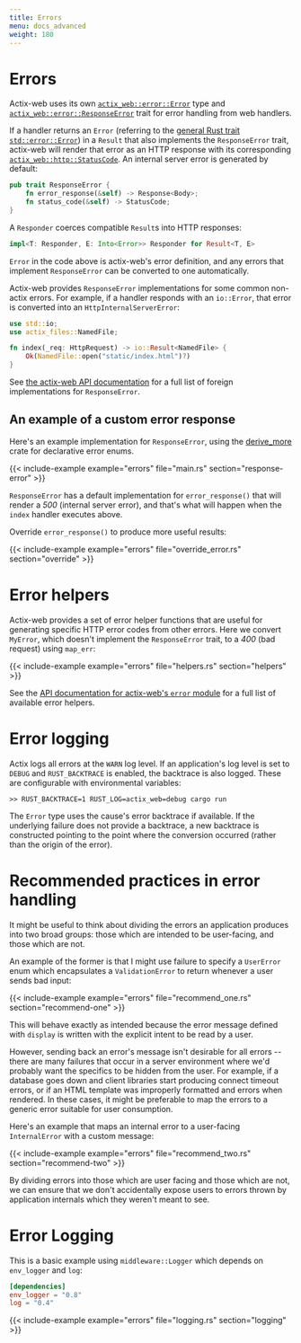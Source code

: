 ```yaml
---
title: Errors
menu: docs_advanced
weight: 180
---
```


# Errors

Actix-web uses its own [`actix_web::error::Error`][actixerror] type and [`actix_web::error::ResponseError`][responseerror] trait for error handling from web handlers.

If a handler returns an `Error` (referring to the [general Rust trait `std::error::Error`][stderror]) in a `Result` that also implements the `ResponseError` trait, actix-web will render that error as an HTTP response with its corresponding [`actix_web::http::StatusCode`][status_code]. An internal server error is generated by default:

```rust
pub trait ResponseError {
    fn error_response(&self) -> Response<Body>;
    fn status_code(&self) -> StatusCode;
}
```

A `Responder` coerces compatible `Result`s into HTTP responses:

```rust
impl<T: Responder, E: Into<Error>> Responder for Result<T, E>
```

`Error` in the code above is actix-web's error definition, and any errors that implement `ResponseError` can be converted to one automatically.

Actix-web provides `ResponseError` implementations for some common non-actix errors. For example, if a handler responds with an `io::Error`, that error is converted into an `HttpInternalServerError`:

```rust
use std::io;
use actix_files::NamedFile;

fn index(_req: HttpRequest) -> io::Result<NamedFile> {
    Ok(NamedFile::open("static/index.html")?)
}
```

See [the actix-web API documentation][responseerrorimpls] for a full list of foreign implementations for `ResponseError`.

## An example of a custom error response

Here's an example implementation for `ResponseError`, using the [derive_more] crate for declarative error enums.

{{< include-example example="errors" file="main.rs" section="response-error" >}}

`ResponseError` has a default implementation for `error_response()` that will render a _500_ (internal server error), and that's what will happen when the `index` handler executes above.

Override `error_response()` to produce more useful results:

{{< include-example example="errors" file="override_error.rs" section="override" >}}

# Error helpers

Actix-web provides a set of error helper functions that are useful for generating specific HTTP error codes from other errors. Here we convert `MyError`, which doesn't implement the `ResponseError` trait, to a _400_ (bad request) using `map_err`:

{{< include-example example="errors" file="helpers.rs" section="helpers" >}}

See the [API documentation for actix-web's `error` module][actixerror] for a full list of available error helpers.

# Error logging

Actix logs all errors at the `WARN` log level. If an application's log level is set to `DEBUG` and `RUST_BACKTRACE` is enabled, the backtrace is also logged. These are configurable with environmental variables:

```
>> RUST_BACKTRACE=1 RUST_LOG=actix_web=debug cargo run
```

The `Error` type uses the cause's error backtrace if available. If the underlying failure does not provide a backtrace, a new backtrace is constructed pointing to the point where the conversion occurred (rather than the origin of the error).

# Recommended practices in error handling

It might be useful to think about dividing the errors an application produces into two broad groups: those which are intended to be user-facing, and those which are not.

An example of the former is that I might use failure to specify a `UserError` enum which encapsulates a `ValidationError` to return whenever a user sends bad input:

{{< include-example example="errors" file="recommend_one.rs" section="recommend-one" >}}

This will behave exactly as intended because the error message defined with `display` is written with the explicit intent to be read by a user.

However, sending back an error's message isn't desirable for all errors -- there are many failures that occur in a server environment where we'd probably want the specifics to be hidden from the user. For example, if a database goes down and client libraries start producing connect timeout errors, or if an HTML template was improperly formatted and errors when rendered. In these cases, it might be preferable to map the errors to a generic error suitable for user consumption.

Here's an example that maps an internal error to a user-facing `InternalError` with a custom message:

{{< include-example example="errors" file="recommend_two.rs" section="recommend-two" >}}

By dividing errors into those which are user facing and those which are not, we can ensure that we don't accidentally expose users to errors thrown by application internals which they weren't meant to see.

# Error Logging

This is a basic example using `middleware::Logger` which depends on `env_logger` and `log`:

```toml
[dependencies]
env_logger = "0.8"
log = "0.4"
```

{{< include-example example="errors" file="logging.rs" section="logging" >}}

[actixerror]: https://docs.rs/actix-web/4/actix_web/error/struct.Error.html
[errorhelpers]: https://docs.rs/actix-web/4/actix_web/trait.ResponseError.html
[derive_more]: https://crates.io/crates/derive_more
[responseerror]: https://docs.rs/actix-web/4/actix_web/error/trait.ResponseError.html
[responseerrorimpls]: https://docs.rs/actix-web/4/actix_web/error/trait.ResponseError.html#foreign-impls
[stderror]: https://doc.rust-lang.org/std/error/trait.Error.html
[status_code]: https://docs.rs/actix-web/4/actix_web/http/struct.StatusCode.html
